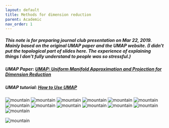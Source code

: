 ```yaml
---
layout: default
title: Methods for dimension reduction
parent: Academic
nav_order: 1
---
```



 <!--- 
https://www.codecogs.com/latex/eqneditor.php 
--->

<!---If your needs are greater use an external LaTeX renderer like CodeCogs. Create an equation with CodeCogs editor. Choose svg for rendering and HTML for the embed code. Svg renders well on resize. HTML allows LaTeX to be easily read when you are looking at the source. Copy the embed code from the bottom of the page and paste it into your markdown.--->

<!--- [_config.yml]({{ site.baseurl }}/images/config.png)--->

<!--- <img src="https://latex.codecogs.com/svg.latex?\Large&space;x=\frac{-b\pm\sqrt{b^2-4ac}}{2a}" title="\Large x=\frac{-b\pm\sqrt{b^2-4ac}}{2a}" />--->

<!--- <img src="https://latex.codecogs.com/svg.latex?\sum&space;\bigcup_{1}^{n}\overleftarrow{abc}" title="\sum \bigcup_{1}^{n}\overleftarrow{abc}" /> --->

##### This note is for preparing journal club presentation on Mar 22, 2019. Mainly based on the original UMAP paper and the UMAP website. (I didn't put the topological part of slides here. The experience of explaining things I don't fully understand to people was so stressful.)

##### UMAP Paper: [UMAP: Uniform Manifold Approximation and Projection for Dimension Reduction](https://arxiv.org/pdf/1802.03426.pdf)

##### UMAP tutorial:  [How to Use UMAP](https://umap-learn.readthedocs.io/en/latest/basic_usage.html)


![mountain](https://raw.githubusercontent.com/shangll123/shangll123.github.io/master/images/UMAP/UMAP.001.jpeg)
![mountain](https://raw.githubusercontent.com/shangll123/shangll123.github.io/master/images/UMAP/UMAP.004.jpeg)
![mountain](https://raw.githubusercontent.com/shangll123/shangll123.github.io/master/images/UMAP/UMAP.007.jpeg)
![mountain](https://raw.githubusercontent.com/shangll123/shangll123.github.io/master/images/UMAP/UMAP.011.jpeg)
![mountain](https://raw.githubusercontent.com/shangll123/shangll123.github.io/master/images/UMAP/UMAP.014.jpeg)
![mountain](https://raw.githubusercontent.com/shangll123/shangll123.github.io/master/images/UMAP/UMAP.020.jpeg)
![mountain](https://raw.githubusercontent.com/shangll123/shangll123.github.io/master/images/UMAP/UMAP.024.jpeg)
![mountain](https://raw.githubusercontent.com/shangll123/shangll123.github.io/master/images/UMAP/UMAP.026.jpeg)
![mountain](https://raw.githubusercontent.com/shangll123/shangll123.github.io/master/images/UMAP/UMAP.032.jpeg)
![mountain](https://raw.githubusercontent.com/shangll123/shangll123.github.io/master/images/UMAP/UMAP.034.jpeg)
![mountain](https://raw.githubusercontent.com/shangll123/shangll123.github.io/master/images/UMAP/UMAP.035.jpeg)
![mountain](https://raw.githubusercontent.com/shangll123/shangll123.github.io/master/images/UMAP/UMAP.037.jpeg)
![mountain](https://raw.githubusercontent.com/shangll123/shangll123.github.io/master/images/UMAP/UMAP.038.jpeg)
<!--- 
![mountain](https://raw.githubusercontent.com/shangll123/shangll123.github.io/master/images/UMAP/UMAP.039.jpeg)
![mountain](https://raw.githubusercontent.com/shangll123/shangll123.github.io/master/images/UMAP/UMAP.040.jpeg)
![mountain](https://raw.githubusercontent.com/shangll123/shangll123.github.io/master/images/UMAP/UMAP.041.jpeg)
![mountain](https://raw.githubusercontent.com/shangll123/shangll123.github.io/master/images/UMAP/UMAP.042.jpeg)
![mountain](https://raw.githubusercontent.com/shangll123/shangll123.github.io/master/images/UMAP/UMAP.043.jpeg)
![mountain](https://raw.githubusercontent.com/shangll123/shangll123.github.io/master/images/UMAP/UMAP.044.jpeg)
![mountain](https://raw.githubusercontent.com/shangll123/shangll123.github.io/master/images/UMAP/UMAP.045.jpeg)
![mountain](https://raw.githubusercontent.com/shangll123/shangll123.github.io/master/images/UMAP/UMAP.046.jpeg)
![mountain](https://raw.githubusercontent.com/shangll123/shangll123.github.io/master/images/UMAP/UMAP.047.jpeg)
![mountain](https://raw.githubusercontent.com/shangll123/shangll123.github.io/master/images/UMAP/UMAP.048.jpeg)
![mountain](https://raw.githubusercontent.com/shangll123/shangll123.github.io/master/images/UMAP/UMAP.049.jpeg)
![mountain](https://raw.githubusercontent.com/shangll123/shangll123.github.io/master/images/UMAP/UMAP.050.jpeg)
![mountain](https://raw.githubusercontent.com/shangll123/shangll123.github.io/master/images/UMAP/UMAP.051.jpeg)
![mountain](https://raw.githubusercontent.com/shangll123/shangll123.github.io/master/images/UMAP/UMAP.052.jpeg)
--->
![mountain](https://raw.githubusercontent.com/shangll123/shangll123.github.io/master/images/UMAP/UMAP.054.jpeg)



<!--- 
```
Need to add r CODEs
```
--->


